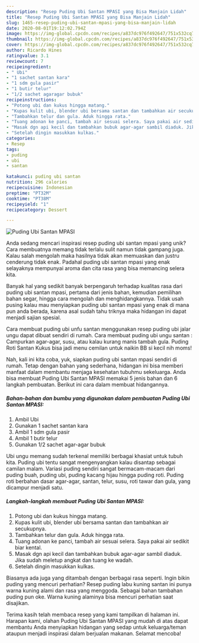 ```yaml
---
description: "Resep Puding Ubi Santan MPASI yang Bisa Manjain Lidah"
title: "Resep Puding Ubi Santan MPASI yang Bisa Manjain Lidah"
slug: 1465-resep-puding-ubi-santan-mpasi-yang-bisa-manjain-lidah
date: 2020-08-01T19:12:02.794Z
image: https://img-global.cpcdn.com/recipes/a837dc976f492647/751x532cq70/puding-ubi-santan-mpasi-foto-resep-utama.jpg
thumbnail: https://img-global.cpcdn.com/recipes/a837dc976f492647/751x532cq70/puding-ubi-santan-mpasi-foto-resep-utama.jpg
cover: https://img-global.cpcdn.com/recipes/a837dc976f492647/751x532cq70/puding-ubi-santan-mpasi-foto-resep-utama.jpg
author: Ricardo Hines
ratingvalue: 3.1
reviewcount: 7
recipeingredient:
- " Ubi"
- "1 sachet santan kara"
- "1 sdm gula pasir"
- "1 butir telur"
- "1/2 sachet agaragar bubuk"
recipeinstructions:
- "Potong ubi dan kukus hingga matang."
- "Kupas kulit ubi, blender ubi bersama santan dan tambahkan air secukupnya."
- "Tambahkan telur dan gula. Aduk hingga rata."
- "Tuang adonan ke panci, tambah air sesuai selera. Saya pakai air sedikit biar kental."
- "Masak dgn api kecil dan tambahkan bubuk agar-agar sambil diaduk. Jika sudah meletup angkat dan tuang ke wadah."
- "Setelah dingin masukkan kulkas."
categories:
- Resep
tags:
- puding
- ubi
- santan

katakunci: puding ubi santan 
nutrition: 296 calories
recipecuisine: Indonesian
preptime: "PT32M"
cooktime: "PT38M"
recipeyield: "1"
recipecategory: Dessert

---
```



![Puding Ubi Santan MPASI](https://img-global.cpcdn.com/recipes/a837dc976f492647/751x532cq70/puding-ubi-santan-mpasi-foto-resep-utama.jpg)

Anda sedang mencari inspirasi resep puding ubi santan mpasi yang unik? Cara membuatnya memang tidak terlalu sulit namun tidak gampang juga. Kalau salah mengolah maka hasilnya tidak akan memuaskan dan justru cenderung tidak enak. Padahal puding ubi santan mpasi yang enak selayaknya mempunyai aroma dan cita rasa yang bisa memancing selera kita.

Banyak hal yang sedikit banyak berpengaruh terhadap kualitas rasa dari puding ubi santan mpasi, pertama dari jenis bahan, kemudian pemilihan bahan segar, hingga cara mengolah dan menghidangkannya. Tidak usah pusing kalau mau menyiapkan puding ubi santan mpasi yang enak di mana pun anda berada, karena asal sudah tahu triknya maka hidangan ini dapat menjadi sajian spesial.

Cara membuat puding ubi unfu santan menggunakan resep puding ubi jalar ungu dapat dibuat sendiri di rumah. Cara membuat puding ubi ungu santan : Campurkan agar-agar, susu, atau kalau kurang manis tambah gula. Puding Roti Santan Kukus bisa jadi menu cemilan untuk naikin BB si kecil nih moms!


Nah, kali ini kita coba, yuk, siapkan puding ubi santan mpasi sendiri di rumah. Tetap dengan bahan yang sederhana, hidangan ini bisa memberi manfaat dalam membantu menjaga kesehatan tubuhmu sekeluarga. Anda bisa membuat Puding Ubi Santan MPASI memakai 5 jenis bahan dan 6 langkah pembuatan. Berikut ini cara dalam membuat hidangannya.

<!--inarticleads1-->

##### Bahan-bahan dan bumbu yang digunakan dalam pembuatan Puding Ubi Santan MPASI:

1. Ambil  Ubi
1. Gunakan 1 sachet santan kara
1. Ambil 1 sdm gula pasir
1. Ambil 1 butir telur
1. Gunakan 1/2 sachet agar-agar bubuk


Ubi ungu memang sudah terkenal memiliki berbagai khasiat untuk tubuh kita. Puding ubi tentu sangat mengenyangkan kalau disantap sebagai camilan malam. Variasi puding sendiri sangat bermacam-macam dari puding buah, puding ubi, puding kacang hijau hingga puding roti. Puding roti berbahan dasar agar-agar, santan, telur, susu, roti tawar dan gula, yang dicampur menjadi satu. 

<!--inarticleads2-->

##### Langkah-langkah membuat Puding Ubi Santan MPASI:

1. Potong ubi dan kukus hingga matang.
1. Kupas kulit ubi, blender ubi bersama santan dan tambahkan air secukupnya.
1. Tambahkan telur dan gula. Aduk hingga rata.
1. Tuang adonan ke panci, tambah air sesuai selera. Saya pakai air sedikit biar kental.
1. Masak dgn api kecil dan tambahkan bubuk agar-agar sambil diaduk. Jika sudah meletup angkat dan tuang ke wadah.
1. Setelah dingin masukkan kulkas.


Biasanya ada juga yang ditambah dengan berbagai rasa seperti. Ingin bikin puding yang mencuri perhatian? Resep puding labu kuning santan ini punya warna kuning alami dan rasa yang menggoda. Sebagai bahan tambahan puding pun oke. Warna kuning alaminya bisa mencuri perhatian saat disajikan. 

Terima kasih telah membaca resep yang kami tampilkan di halaman ini. Harapan kami, olahan Puding Ubi Santan MPASI yang mudah di atas dapat membantu Anda menyiapkan hidangan yang sedap untuk keluarga/teman ataupun menjadi inspirasi dalam berjualan makanan. Selamat mencoba!
